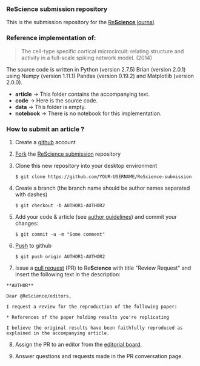 
### ReScience submission repository

This is the submission repository for the [Re**Science** journal](https://rescience.github.io).


### Reference implementation of: 

> The cell-type specific cortical microcircuit: relating structure and activity in a full-scale spiking network model. (2014)

The source code is written in Python (version 2.7.5) Brian (version 2.0.1) using Numpy (version
1.11.1) Pandas (version 0.19.2) and Matplotlib (version 2.0.0).

* **article** -> This folder contains the accompanying text.
* **code** -> Here is the source code.
* **data** -> This folder is empty. 
* **notebook** -> There is no notebook for this implementation. 


### How to submit an article ?


1. Create a [github](https://github.com) account

2. [Fork](https://help.github.com/articles/fork-a-repo/) the [ReScience submission](https://github.com/ReScience/ReScience-submission) repository

3. Clone this new repository into your desktop environment

   ```
   $ git clone https://github.com/YOUR-USERNAME/ReScience-submission
   ```

4. Create a branch (the branch name should be author names separated with dashes)

   ```
   $ git checkout -b AUTHOR1-AUTHOR2
   ```


5. Add your code & article (see [author guidelines](https://rescience.github.io/write)) and commit your changes:

   ```
   $ git commit -a -m "Some comment"
   ```


6. [Push](https://help.github.com/articles/pushing-to-a-remote/) to github

   ```
   $ git push origin AUTHOR1-AUTHOR2
   ```

7. Issue a [pull request](https://help.github.com/articles/using-pull-requests/) (PR) to Re**Science** with title "Review Request" and insert the following text in the description:

  ```
  **AUTHOR**

  Dear @ReScience/editors,

  I request a review for the reproduction of the following paper:

  * References of the paper holding results you're replicating

  I believe the original results have been faithfully reproduced as explained in the accompanying article.
  ```

8. Assign the PR to an editor from the [editorial board](https://rescience.github.io/board).

9. Answer questions and requests made in the PR conversation page.

